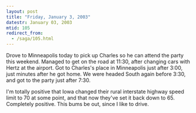 ```yaml
---
layout: post
title: "Friday, January 3, 2003"
datestr: January 03, 2003
mtid: 105
redirect_from:
  - /saga/105.html
---
```


Drove to Minneapolis today to pick up Charles so he can attend the party this
weekend. Managed to get on the road at 11:30, after changing cars with Hertz
at the airport. Got to Charles's place in Minneapolis just after 3:00, just
minutes after he got home. We were headed South again before 3:30, and got to
the party just after 7:30.

I'm totally positive that Iowa changed their rural interstate highway speed
limit to 70 at some point, and that now they've set it back down to 65. Completely
positive. This bums be out, since I like to drive. 

